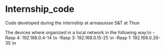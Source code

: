 # Internship_code
Code developed during the internship at armasuisse S&amp;T at Thun

The devices where organized in a local network in the following way:\n
-Rasp 4: 192.168.0.4-14 \n
-Rasp 3: 192.168.0.15-25 \n
-Rasp 1: 192.168.0.26-35 \n
